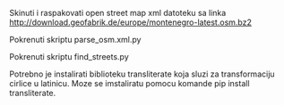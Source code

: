 Skinuti i raspakovati open street map xml datoteku sa linka http://download.geofabrik.de/europe/montenegro-latest.osm.bz2

Pokrenuti skriptu parse_osm.xml.py

Pokrenuti skriptu find_streets.py

Potrebno je instalirati biblioteku transliterate koja sluzi za transformaciju cirlice u latinicu. Moze se imstaliratu pomocu komande pip install transliterate.
